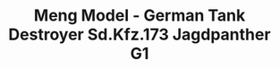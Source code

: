 ---
layout: product
title: "Meng Model - German Tank Destroyer Sd.Kfz.173 Jagdpanther G1"
price: "5600" 
desc: "N/A"
img_path: "/assets/img/MM-TS-039.webp"
brand: "N/A"
available: false
special_offer: false
new: false
soon: false
cat: "010000"
subcat: "011000"
subsubcat: "0N/A"
sifra: "MM-TS-039"
popular: false
spec: false
---